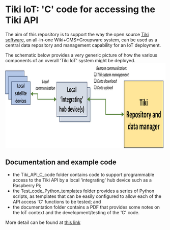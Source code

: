 # Tiki IoT: 'C' code for accessing the Tiki API
 The aim of this repository is to support the way the open source <a href="https://tiki.org" target="_blank" >Tiki software</a>, an all-in-one Wiki+CMS+Groupware system, can be used as a central data repository and management capability for an IoT deployment.

The schematic below provides a very generic picture of how the various components of an overall ‘Tiki IoT’ system might be deployed.
<img src="images/Tiki-IoT_schematic02_1000w.jpg" width="900" height="266">

## Documentation and example code
 - the Tiki_API_C_code folder contains code to support programmable access to the Tiki API by a local 'integrating' hub device such as a Raspberry Pi;
 - the Test_code_Python_templates folder provides a series of Python scripts, as templates that can be easily configured to allow each of the API access 'C' functions to be tested; and
 - the documentation folder contains a PDF that provides some notes on the IoT context and the development/testing of the 'C' code.
 
 More detail can be found at <a href="https://onlinedevices.org.uk/Maker+projects+-+Internet+of+Things" target="_blank" >this link</a>


